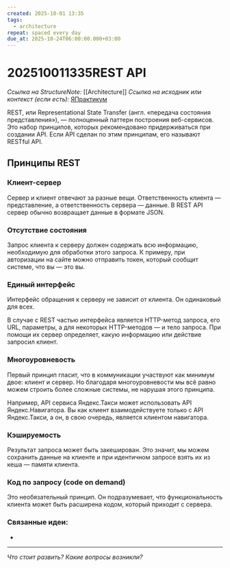 ```yaml
---
created: 2025-10-01 13:35
tags:
  - architecture
repeat: spaced every day
due_at: 2025-10-24T06:00:00.000+03:00
---
```

# 202510011335REST API

*Ссылка на StructureNote:* [[Architecture]]
*Ссылка на исходник или контекст (если есть):* [ЯПрактикум](https://practicum.yandex.ru/learn/backend-nodejs/courses/16b47298-e20d-4fde-9619-1ab305039a00/sprints/564238/topics/81c27551-b03a-4bc2-8c9b-2badb2266da4/lessons/5e84efc8-9923-4be7-b95f-06d40990e383/)

REST, или Representational State Transfer (англ. «передача состояния представления»), — полноценный паттерн построения веб-сервисов. Это набор принципов, которых рекомендовано придерживаться при создании API. Если API сделан по этим принципам, его называют RESTful API.

## Принципы REST

### Клиент-сервер

Сервер и клиент отвечают за разные вещи. Ответственность клиента — представление, а ответственность сервера — данные. В REST API сервер обычно возвращает данные в формате JSON.

### Отсутствие состояния

Запрос клиента к серверу должен содержать всю информацию, необходимую для обработки этого запроса. К примеру, при авторизации на сайте можно отправить токен, который сообщит системе, что вы — это вы.

### Единый интерфейс

Интерфейс обращения к серверу не зависит от клиента. Он одинаковый для всех.

В случае с REST частью интерфейса является HTTP-метод запроса, его URL, параметры, а для некоторых HTTP-методов — и тело запроса. При помощи их сервер определяет, какую информацию или действие запросил клиент.

### Многоуровневость

Первый принцип гласит, что в коммуникации участвуют как минимум двое: клиент и сервер. Но благодаря многоуровневости мы всё равно можем строить более сложные системы, не нарушая этого принципа.

Например, API сервиса Яндекс.Такси может использовать API Яндекс.Навигатора. Вы как клиент взаимодействуете только с API Яндекс.Такси, а он, в свою очередь, является клиентом навигатора.

### Кэшируемость

Результат запроса может быть закеширован. Это значит, мы можем сохранить данные на клиенте и при идентичном запросе взять их из кеша — памяти клиента.

### Код по запросу (code on demand)

Это необязательный принцип. Он подразумевает, что функциональность клиента может быть расширена кодом, который приходит с сервера.

### Связанные идеи:

* 

---

*Что стоит развить? Какие вопросы возникли?*
